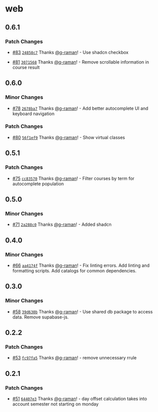 # web

## 0.6.1

### Patch Changes

- [#83](https://github.com/g-raman/uenroll/pull/83) [`24858c7`](https://github.com/g-raman/uenroll/commit/24858c7f4f42f7dfddf5bf6c04542dffa3604999) Thanks [@g-raman](https://github.com/g-raman)! - Use shadcn checkbox

- [#81](https://github.com/g-raman/uenroll/pull/81) [`3071568`](https://github.com/g-raman/uenroll/commit/307156854674abb842fa04c58f25fff99b2491e7) Thanks [@g-raman](https://github.com/g-raman)! - Remove scrollable information in course result

## 0.6.0

### Minor Changes

- [#78](https://github.com/g-raman/uenroll/pull/78) [`2678ba7`](https://github.com/g-raman/uenroll/commit/2678ba7d2c018ebbb0196baeec8ef3e784daa9d9) Thanks [@g-raman](https://github.com/g-raman)! - Add better autocomplete UI and keyboard navigation

### Patch Changes

- [#80](https://github.com/g-raman/uenroll/pull/80) [`56f1ef9`](https://github.com/g-raman/uenroll/commit/56f1ef9843a5e55484b39fddb7b81651eec76759) Thanks [@g-raman](https://github.com/g-raman)! - Show virtual classes

## 0.5.1

### Patch Changes

- [#75](https://github.com/g-raman/uenroll/pull/75) [`cc83570`](https://github.com/g-raman/uenroll/commit/cc83570636d131e45b4466871f67a3b924a60ba7) Thanks [@g-raman](https://github.com/g-raman)! - Filter courses by term for autocomplete population

## 0.5.0

### Minor Changes

- [#71](https://github.com/g-raman/uenroll/pull/71) [`2a288c0`](https://github.com/g-raman/uenroll/commit/2a288c042dc2e8b22fdbafa2014c8c37ea9ce10f) Thanks [@g-raman](https://github.com/g-raman)! - Added shadcn

## 0.4.0

### Minor Changes

- [#66](https://github.com/g-raman/uenroll/pull/66) [`aa4174f`](https://github.com/g-raman/uenroll/commit/aa4174f6f8c7a6d03d61ef2fbba9c62be869e289) Thanks [@g-raman](https://github.com/g-raman)! - Fix linting errors. Add linting and formatting scripts. Add catalogs for common dependencies.

## 0.3.0

### Minor Changes

- [#58](https://github.com/g-raman/uenroll/pull/58) [`39d630b`](https://github.com/g-raman/uenroll/commit/39d630b002bf5bf1e11b7e32f81468efa72a6b63) Thanks [@g-raman](https://github.com/g-raman)! - Use shared db package to access data. Remove supabase-js.

## 0.2.2

### Patch Changes

- [#53](https://github.com/g-raman/uenroll/pull/53) [`fc97fa5`](https://github.com/g-raman/uenroll/commit/fc97fa5457afee2ff3dea00beab6ddfc3dc4a12e) Thanks [@g-raman](https://github.com/g-raman)! - remove unnecessary rrule

## 0.2.1

### Patch Changes

- [#51](https://github.com/g-raman/uenroll/pull/51) [`64407e3`](https://github.com/g-raman/uenroll/commit/64407e3b2ae8096533103757ecb6051e202f17d0) Thanks [@g-raman](https://github.com/g-raman)! - day offset calculation takes into account semester not starting on monday
